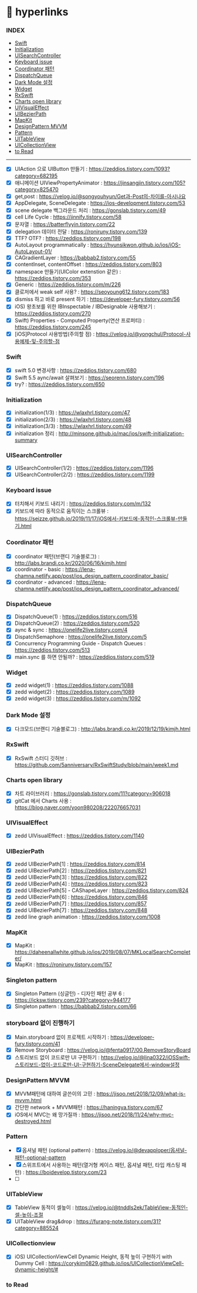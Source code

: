 # 🔗 hyperlinks

### INDEX
- [Swift](#swift)
- [Initialization](#initialization)
- [UISearchController](#uisearchcontroller)
- [Keyboard issue](#keyboard-issue)
- [Coordinator 패턴](#coordinator-패턴)
- [DispatchQueue](#dispatchqueue)
- [Dark Mode 설정](#dark-mode-설정)
- [Widget](#widget)
- [RxSwift](#rxswift)
- [Charts open library](#charts-open-library)
- [UIVisualEffect](#uivisualeffect)
- [UIBezierPath](#uibezierpath)
- [MapKit](#mapkit)
- [DesignPattern MVVM](#designpattern-mvvm)
- [Pattern](#pattern)
- [UITableView](#uitableview)
- [UICollectionView](#uicollectionview)
- [to Read](#to-read)
---

- [x] UIAction 으로 UIButton 만들기 : https://zeddios.tistory.com/1093?category=682195
- [x] 애니메이션 UIViewPropertyAnimator : https://jinsangjin.tistory.com/105?category=825470
- [x] get,post : https://velog.io/@songyouhyun/Get과-Post의-차이를-아시나요
- [x] AppDelegate, SceneDelegate : https://ios-development.tistory.com/53
- [x] scene delegate 백그라운드 처리 : https://gonslab.tistory.com/49
- [x] cell Life Cycle : https://jinnify.tistory.com/58
- [x] 문자열 : https://batterflyyin.tistory.com/22
- [x] delegation 데이터 전달 : https://roniruny.tistory.com/139
- [x] TTF? OTF? : https://zeddios.tistory.com/198
- [x] AutoLayout programmatically : https://hyunsikwon.github.io/ios/iOS-AutoLayout-01/
- [x] CAGradientLayer : https://babbab2.tistory.com/55 
- [x] contentInset, contentOffset : https://zeddios.tistory.com/803
- [x] namespace 만들기(UIColor extenstion 같은) : https://zeddios.tistory.com/353
- [x] Generic : https://zeddios.tistory.com/m/226
- [x] 클로저에서 weak self 사용? : https://seoyoung612.tistory.com/183
- [x] dismiss 하고 바로 present 하기 : https://developer-fury.tistory.com/56
- [x] iOS) 왕초보를 위한 IBInspectable / IBDesignable 사용해보기 : https://zeddios.tistory.com/270
- [x] Swift) Properties - Computed Property(연산 프로퍼티) : https://zeddios.tistory.com/245
- [x] [iOS]Protocol 사용방법(주의할 점) : https://velog.io/@yongchul/Protocol-사용예제-및-주의할-점

### Swift
- [x] swift 5.0 변경사항 : https://zeddios.tistory.com/680
- [x] Swift 5.5 aync/await 살펴보기 : https://seorenn.tistory.com/196
- [x] try? : https://zeddios.tistory.com/650

### Initialization
- [x] initialization(1/3) : https://wlaxhrl.tistory.com/47
- [x] initialization(2/3) : https://wlaxhrl.tistory.com/48
- [x] initialization(3/3) : https://wlaxhrl.tistory.com/49
- [x] initialization 정리 : http://minsone.github.io/mac/ios/swift-initialization-summary

### UISearchController
- [x] UISearchController(1/2) : https://zeddios.tistory.com/1196
- [x] UISearchController(2/2) : https://zeddios.tistory.com/1199

### Keyboard issue
- [x] 터치해서 키보드 내리기 : https://zeddios.tistory.com/m/132
- [x] 키보드에 따라 동적으로 움직이는 스크롤뷰 : https://seizze.github.io/2019/11/17/iOS에서-키보드에-동적인-스크롤뷰-만들기.html

### Coordinator 패턴
- [x] coordinator 패턴(브랜디 기술블로그) : http://labs.brandi.co.kr/2020/06/16/kimjh.html
- [x] coordinator - basic : https://lena-chamna.netlify.app/post/ios_design_pattern_coordinator_basic/
- [x] coordinator - advanced : https://lena-chamna.netlify.app/post/ios_design_pattern_coordinator_advanced/

### DispatchQueue
- [x] DispatchQueue(1) : https://zeddios.tistory.com/516
- [x] DispatchQueue(2) : https://zeddios.tistory.com/520
- [x] aync & sync : https://onelife2live.tistory.com/4
- [x] DispatchSemaphore : https://onelife2live.tistory.com/5
- [x] Concurrency Programming Guide - Dispatch Queues : https://zeddios.tistory.com/513
- [x] main.sync 를 하면 안될까? : https://zeddios.tistory.com/519

### Widget
- [x] zedd widget(1) : https://zeddios.tistory.com/1088
- [x] zedd widget(2) : https://zeddios.tistory.com/1089
- [x] zedd widget(3) : https://zeddios.tistory.com/m/1092

### Dark Mode 설정
- [x] 다크모드(브랜디 기술블로그) : http://labs.brandi.co.kr/2019/12/19/kimjh.html

### RxSwift
- [x] RxSwift 스터디 깃허브 :  https://github.com/5anniversary/RxSwiftStudy/blob/main/week1.md

### Charts open library
- [x] 차트 라이브러리 : https://gonslab.tistory.com/11?category=906018
- [x] gitCat 에서 Charts 사용 : https://blog.naver.com/yoon980208/222076657031

### UIVisualEffect
- [x] zedd UIVisualEffect : https://zeddios.tistory.com/1140

### UIBezierPath
- [x] zedd UIBezierPath[1] : https://zeddios.tistory.com/814
- [x] zedd UIBezierPath[2] : https://zeddios.tistory.com/821
- [x] zedd UIBezierPath[3] : https://zeddios.tistory.com/822
- [x] zedd UIBezierPath[4] : https://zeddios.tistory.com/823
- [x] zedd UIBezierPath[5] - CAShapeLayer : https://zeddios.tistory.com/824
- [x] zedd UIBezierPath[6] : https://zeddios.tistory.com/846
- [x] zedd UIBezierPath[7] : https://zeddios.tistory.com/857
- [x] zedd UIBezierPath[7] : https://zeddios.tistory.com/848
- [x] zedd line graph animation : https://zeddios.tistory.com/1008

### MapKit
- [x] MapKit : https://daheenallwhite.github.io/ios/2019/08/07/MKLocalSearchCompleter/
- [x] MapKit : https://roniruny.tistory.com/157

### Singleton pattern
- [x] Singleton Pattern (싱글턴) - 디자인 패턴 공부 6 : https://icksw.tistory.com/239?category=944177
- [x] Singleton pattern : https://babbab2.tistory.com/66

### storyboard 없이 진행하기
- [x] Main.storyboard 없이 프로젝트 시작하기 : https://developer-fury.tistory.com/41
- [x] Remove Storyboard : https://velog.io/@fenta0917/00.RemoveStoryBoard
- [x] 스토리보드 없이 코드로만 UI 구현하기 : https://velog.io/@lina0322/iOSSwift-스토리보드-없이-코드로만-UI-구현하기-SceneDelegate에서-window설정

### DesignPattern MVVM
- [x] MVVM패턴에 대하여 글쓴이의 고민 : https://jisoo.net/2018/12/09/what-is-mvvm.html
- [x] 간단한 network + MVVM패턴 : https://haningya.tistory.com/67
- [x] iOS에서 MVC는 왜 망가질까 : https://jisoo.net/2018/11/24/why-mvc-destroyed.html

### Pattern
- [x] 옵셔널 패턴 (optional pattern) : https://velog.io/@devapploper/옵셔널-패턴-optional-pattern
- [x] 스위프트에서 사용하는 패턴(열거형 케이스 패턴, 옵셔널 패턴, 타입 캐스팅 패턴) : https://boidevelop.tistory.com/23
- [ ] 

### UITableView
- [x] TableView 동적이 셀높이 : https://velog.io/@tnddls2ek/TableView-동적인-셀-높이-조절
- [x] UITableView drag&drop : https://furang-note.tistory.com/31?category=885524

### UICollectionview
- [x] iOS) UICollectionViewCell Dynamic Height, 동적 높이 구현하기 with Dummy Cell : https://corykim0829.github.io/ios/UICollectionViewCell-dynamic-height/#

### to Read
